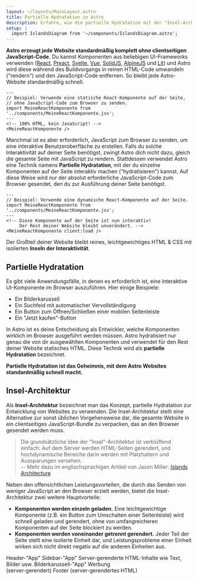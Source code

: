 ```yaml
---
layout: ~/layouts/MainLayout.astro
title: Partielle Hydratation in Astro
description: Erfahre, wie die partielle Hydratation mit der "Insel-Architektur" in Astro funktioniert.
setup: |
  import IslandsDiagram from '~/components/IslandsDiagram.astro';
---
```


**Astro erzeugt jede Website standardmäßig komplett ohne clientseitigen JavaScript-Code.** Du kannst Komponenten aus beliebigen UI-Frameworks verwenden ([React](https://reactjs.org/), [Preact](https://preactjs.com/), [Svelte](https://svelte.dev/), [Vue](https://vuejs.org/), [SolidJS](https://www.solidjs.com/), [AlpineJS](https://alpinejs.dev/) und [Lit](https://lit.dev/)) und Astro wird diese während des Buildvorgangs in reinen HTML-Code umwandeln ("rendern") und den JavaScript-Code entfernen. So bleibt jede Astro-Website standardmäßig schnell.

```astro
---
// Beispiel: Verwende eine statische React-Komponente auf der Seite,
// ohne JavaScript-Code zum Browser zu senden.
import MeineReactKomponente from '../components/MeineReactKomponente.jsx';
---
<!-- 100% HTML, kein JavaScript! -->
<MeineReactKomponente />
```

Manchmal ist es aber erforderlich, JavaScript zum Browser zu senden, um eine interaktive Benutzeroberfläche zu erstellen. Falls du solche Interaktivität auf deiner Seite benötigst, zwingt Astro dich nicht dazu, gleich die gesamte Seite mit JavaScript zu rendern. Stattdessen verwendet Astro eine Technik namens **Partielle Hydratation**, mit der du einzelne Komponenten auf der Seite interaktiv machen ("hydratisieren") kannst. Auf diese Weise wird nur der absolut erforderliche JavaScript-Code zum Browser gesendet, den du zur Ausführung deiner Seite benötigst.

```astro
---
// Beispiel: Verwende eine dynamische React-Komponente auf der Seite.
import MeineReactKomponente from '../components/MeineReactKomponente.jsx';
---
<!-- Diese Komponente auf der Seite ist nun interaktiv! 
     Der Rest deiner Website bleibt unverändert. -->
<MeineReactKomponente client:load />
```

Der Großteil deiner Website bleibt reines, leichtgewichtiges HTML & CSS mit isolierten **Inseln der Interaktivität**.


## Partielle Hydratation

Es gibt viele Anwendungsfälle, in denen es erforderlich ist, eine interaktive UI-Komponente im Browser auszuführen. Hier einige Beispiele:

- Ein Bilderkarussell
- Ein Suchfeld mit automatischer Vervollständigung
- Ein Button zum Öffnen/Schließen einer mobilen Seitenleiste
- Ein "Jetzt kaufen"-Button

In Astro ist es deine Entscheidung als Entwickler, welche Komponenten wirklich im Browser ausgeführt werden müssen. Astro hydratisiert nur genau die von dir ausgewählten Komponenten und verwendet für den Rest deiner Website statisches HTML. Diese Technik wird als **partielle Hydratation** bezeichnet.

**Partielle Hydratation ist das Geheimnis, mit dem Astro Websites standardmäßig schnell macht.**


## Insel-Architektur

Als **Insel-Architektur** bezeichnet man das Konzept, partielle Hydratation zur Entwicklung von Websites zu verwenden. Die Insel-Architektur stellt eine Alternative zur sonst üblichen Vorgehensweise dar, die gesamte Website in ein clientseitiges JavaScript-Bundle zu verpacken, das an den Browser gesendet werden muss.

> Die grundsätzliche Idee der "Insel"-Architektur ist verblüffend einfach: Auf dem Server werden HTML-Seiten gerendert, und hochdynamische Bereiche darin werden mit Platzhaltern und Aussparungen versehen.
> <br/> -- Mehr dazu im englischsprachigen Artikel von Jason Miller: [Islands Architecture](https://jasonformat.com/islands-architecture/)

Neben den offensichtlichen Leistungsvorteilen, die durch das Senden von weniger JavaScript an den Browser erzielt werden, bietet die Insel-Architektur zwei weitere Hauptvorteile:

- **Komponenten werden einzeln geladen.** Eine leichtgewichtige Komponente (z.B. ein Button zum Umschalten einer Seitenleiste) wird schnell geladen und gerendert, ohne von umfangreicheren Komponenten auf der Seite blockiert zu werden.
- **Komponenten werden voneinander getrennt gerendert.** Jeder Teil der Seite stellt eine isolierte Einheit dar, und Leistungsprobleme einer Einheit wirken sich nicht direkt negativ auf die anderen Einheiten aus.

<IslandsDiagram>
	<Fragment slot="headerApp">Header-"App"</Fragment>
	<Fragment slot="sidebarApp">Sidebar-"App"</Fragment>
	<Fragment slot="main">
		Server-gerenderte HTML-Inhalte wie Text, Bilder usw.
	</Fragment>
	<Fragment slot="carouselApp">Bilder&shy;karussell-"App"</Fragment>
	<Fragment slot="advertisement">Werbung<br/>(server-gerendert)</Fragment>
	<Fragment slot="footer">Footer (server-gerendertes HTML)</Fragment>
</IslandsDiagram>
